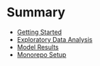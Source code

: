 # Summary

* [Getting Started](GettingStarted.md)
* [Exploratory Data Analysis](EDA.md)
* [Model Results](ModelResults.md)
* [Monorepo Setup](SetupMonorepo.md)

